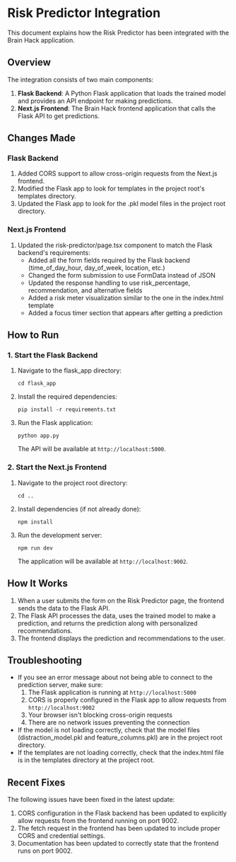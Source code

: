 # Risk Predictor Integration

This document explains how the Risk Predictor has been integrated with the Brain Hack application.

## Overview

The integration consists of two main components:

1. **Flask Backend**: A Python Flask application that loads the trained model and provides an API endpoint for making predictions.
2. **Next.js Frontend**: The Brain Hack frontend application that calls the Flask API to get predictions.

## Changes Made

### Flask Backend

1. Added CORS support to allow cross-origin requests from the Next.js frontend.
2. Modified the Flask app to look for templates in the project root's templates directory.
3. Updated the Flask app to look for the .pkl model files in the project root directory.

### Next.js Frontend

1. Updated the risk-predictor/page.tsx component to match the Flask backend's requirements:
   - Added all the form fields required by the Flask backend (time_of_day_hour, day_of_week, location, etc.)
   - Changed the form submission to use FormData instead of JSON
   - Updated the response handling to use risk_percentage, recommendation, and alternative fields
   - Added a risk meter visualization similar to the one in the index.html template
   - Added a focus timer section that appears after getting a prediction

## How to Run

### 1. Start the Flask Backend

1. Navigate to the flask_app directory:
   ```
   cd flask_app
   ```

2. Install the required dependencies:
   ```
   pip install -r requirements.txt
   ```

3. Run the Flask application:
   ```
   python app.py
   ```

   The API will be available at `http://localhost:5000`.

### 2. Start the Next.js Frontend

1. Navigate to the project root directory:
   ```
   cd ..
   ```

2. Install dependencies (if not already done):
   ```
   npm install
   ```

3. Run the development server:
   ```
   npm run dev
   ```

   The application will be available at `http://localhost:9002`.

## How It Works

1. When a user submits the form on the Risk Predictor page, the frontend sends the data to the Flask API.
2. The Flask API processes the data, uses the trained model to make a prediction, and returns the prediction along with personalized recommendations.
3. The frontend displays the prediction and recommendations to the user.

## Troubleshooting

- If you see an error message about not being able to connect to the prediction server, make sure:
  1. The Flask application is running at `http://localhost:5000`
  2. CORS is properly configured in the Flask app to allow requests from `http://localhost:9002`
  3. Your browser isn't blocking cross-origin requests
  4. There are no network issues preventing the connection
- If the model is not loading correctly, check that the model files (distraction_model.pkl and feature_columns.pkl) are in the project root directory.
- If the templates are not loading correctly, check that the index.html file is in the templates directory at the project root.

## Recent Fixes

The following issues have been fixed in the latest update:

1. CORS configuration in the Flask backend has been updated to explicitly allow requests from the frontend running on port 9002.
2. The fetch request in the frontend has been updated to include proper CORS and credential settings.
3. Documentation has been updated to correctly state that the frontend runs on port 9002.
